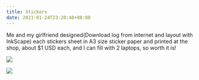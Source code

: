 ```yaml
---
title: Stickers
date: 2021-01-24T23:20:48+08:00
---
```


Me and my girlfriend designed(Download log from internet and layout with InkScape) each stickers sheet in A3 size sticker paper and printed at the shop, about $1 USD each, and I can fill with 2 laptops, so worth it is!

![](../img/IMG_5562.jpeg)

![](../img/IMG_5564.jpeg)
